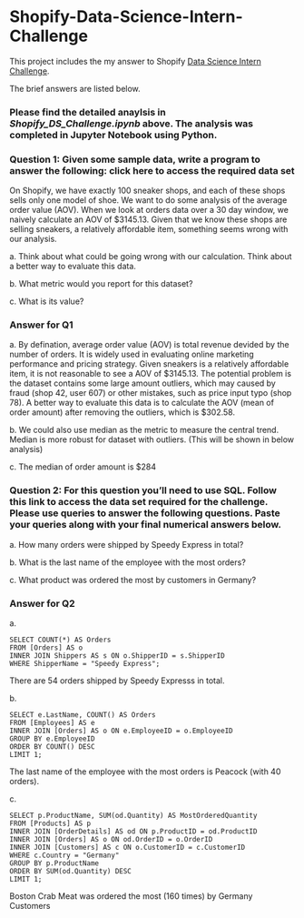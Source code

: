 # Shopify-Data-Science-Intern-Challenge

This project includes the my answer to Shopify [Data Science Intern Challenge](https://docs.google.com/document/d/13VCtoyto9X1PZ74nPI4ZEDdb8hF8LAlcmLH1ZTHxKxE/edit#heading=h.5j27tl9uwcuc). 

The brief answers are listed below.   
### Please find the detailed anaylsis in *Shopify_DS_Challenge.ipynb* above. The analysis was completed in Jupyter Notebook using Python.  

### Question 1: Given some sample data, write a program to answer the following: click here to access the required data set

On Shopify, we have exactly 100 sneaker shops, and each of these shops sells only one model of shoe. We want to do some analysis of the average order value (AOV). When we look at orders data over a 30 day window, we naively calculate an AOV of $3145.13. Given that we know these shops are selling sneakers, a relatively affordable item, something seems wrong with our analysis. 

a. Think about what could be going wrong with our calculation. Think about a better way to evaluate this data. 

b. What metric would you report for this dataset?

c. What is its value?

### Answer for Q1  

a. By defination, average order value (AOV) is total revenue devided by the number of orders. It is widely used in evaluating online marketing performance and pricing strategy. Given sneakers is a relatively affordable item, it is not reasonable to see a AOV of $3145.13. The potential problem is the dataset contains some large amount outliers, which may caused by fraud (shop 42, user 607) or other mistakes, such as price input typo (shop 78).
A better way to evaluate this data is to calculate the AOV (mean of order amount) after removing the outliers, which is $302.58.

b. We could also use median as the metric to measure the central trend. Median is more robust for dataset with outliers. (This will be shown in below analysis)

c. The median of order amount is $284

### Question 2: For this question you’ll need to use SQL. Follow this link to access the data set required for the challenge. Please use queries to answer the following questions. Paste your queries along with your final numerical answers below.

a. How many orders were shipped by Speedy Express in total?

b. What is the last name of the employee with the most orders?

c. What product was ordered the most by customers in Germany?

### Answer for Q2

a.
```
SELECT COUNT(*) AS Orders
FROM [Orders] AS o
INNER JOIN Shippers AS s ON o.ShipperID = s.ShipperID
WHERE ShipperName = "Speedy Express";
```
There are 54 orders shipped by Speedy Expresss in total.

b.
```
SELECT e.LastName, COUNT() AS Orders
FROM [Employees] AS e
INNER JOIN [Orders] AS o ON e.EmployeeID = o.EmployeeID
GROUP BY e.EmployeeID
ORDER BY COUNT() DESC
LIMIT 1;
```
The last name of the employee with the most orders is Peacock (with 40 orders).

c.
```
SELECT p.ProductName, SUM(od.Quantity) AS MostOrderedQuantity
FROM [Products] AS p
INNER JOIN [OrderDetails] AS od ON p.ProductID = od.ProductID
INNER JOIN [Orders] AS o ON od.OrderID = o.OrderID
INNER JOIN [Customers] AS c ON o.CustomerID = c.CustomerID
WHERE c.Country = "Germany"
GROUP BY p.ProductName
ORDER BY SUM(od.Quantity) DESC
LIMIT 1;
```
Boston Crab Meat was ordered the most (160 times) by Germany Customers



